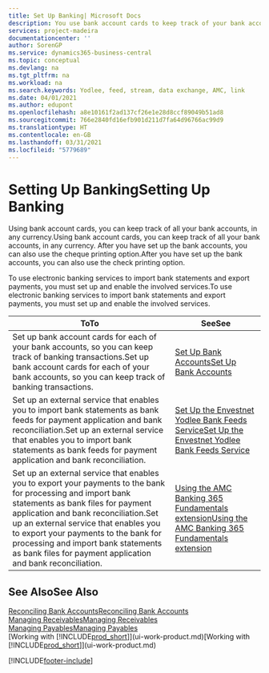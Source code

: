 ```yaml
---
title: Set Up Banking| Microsoft Docs
description: You use bank account cards to keep track of your bank accounts and set up bank feeds, such as Yodlee, to exchange data.
services: project-madeira
documentationcenter: ''
author: SorenGP
ms.service: dynamics365-business-central
ms.topic: conceptual
ms.devlang: na
ms.tgt_pltfrm: na
ms.workload: na
ms.search.keywords: Yodlee, feed, stream, data exchange, AMC, link
ms.date: 04/01/2021
ms.author: edupont
ms.openlocfilehash: a8e10161f2ad137cf26e1e28d8ccf89049b51ad8
ms.sourcegitcommit: 766e2840fd16efb901d211d7fa64d96766ac99d9
ms.translationtype: HT
ms.contentlocale: en-GB
ms.lasthandoff: 03/31/2021
ms.locfileid: "5779689"
---
```

# <a name="setting-up-banking"></a><span data-ttu-id="50857-103">Setting Up Banking</span><span class="sxs-lookup"><span data-stu-id="50857-103">Setting Up Banking</span></span>
<span data-ttu-id="50857-104">Using bank account cards, you can keep track of all your bank accounts, in any currency.</span><span class="sxs-lookup"><span data-stu-id="50857-104">Using bank account cards, you can keep track of all your bank accounts, in any currency.</span></span> <span data-ttu-id="50857-105">After you have set up the bank accounts, you can also use the cheque printing option.</span><span class="sxs-lookup"><span data-stu-id="50857-105">After you have set up the bank accounts, you can also use the check printing option.</span></span>

<span data-ttu-id="50857-106">To use electronic banking services to import bank statements and  export payments, you must set up and enable the involved services.</span><span class="sxs-lookup"><span data-stu-id="50857-106">To use electronic banking services to import bank statements and  export payments, you must set up and enable the involved services.</span></span>

| <span data-ttu-id="50857-107">To</span><span class="sxs-lookup"><span data-stu-id="50857-107">To</span></span> | <span data-ttu-id="50857-108">See</span><span class="sxs-lookup"><span data-stu-id="50857-108">See</span></span> |
| --- | --- |
| <span data-ttu-id="50857-109">Set up bank account cards for each of your bank accounts, so you can keep track of banking transactions.</span><span class="sxs-lookup"><span data-stu-id="50857-109">Set up bank account cards for each of your bank accounts, so you can keep track of banking transactions.</span></span> |[<span data-ttu-id="50857-110">Set Up Bank Accounts</span><span class="sxs-lookup"><span data-stu-id="50857-110">Set Up Bank Accounts</span></span>](bank-how-setup-bank-accounts.md) |
| <span data-ttu-id="50857-111">Set up an external service that enables you to import bank statements as bank feeds for payment application and bank reconciliation.</span><span class="sxs-lookup"><span data-stu-id="50857-111">Set up an external service that enables you to import bank statements as bank feeds for payment application and bank reconciliation.</span></span> |[<span data-ttu-id="50857-112">Set Up the Envestnet Yodlee Bank Feeds Service</span><span class="sxs-lookup"><span data-stu-id="50857-112">Set Up the Envestnet Yodlee Bank Feeds Service</span></span>](bank-how-setup-bank-statement-service.md) |
| <span data-ttu-id="50857-113">Set up an external service that enables you to export your payments to the bank for processing  and import bank statements as bank files for payment application and bank reconciliation.</span><span class="sxs-lookup"><span data-stu-id="50857-113">Set up an external service that enables you to export your payments to the bank for processing  and import bank statements as bank files for payment application and bank reconciliation.</span></span> |[<span data-ttu-id="50857-114">Using the AMC Banking 365 Fundamentals extension</span><span class="sxs-lookup"><span data-stu-id="50857-114">Using the AMC Banking 365 Fundamentals extension</span></span>](ui-extensions-amc-banking.md) |

## <a name="see-also"></a><span data-ttu-id="50857-115">See Also</span><span class="sxs-lookup"><span data-stu-id="50857-115">See Also</span></span>
[<span data-ttu-id="50857-116">Reconciling Bank Accounts</span><span class="sxs-lookup"><span data-stu-id="50857-116">Reconciling Bank Accounts</span></span>](bank-manage-bank-accounts.md)  
[<span data-ttu-id="50857-117">Managing Receivables</span><span class="sxs-lookup"><span data-stu-id="50857-117">Managing Receivables</span></span>](receivables-manage-receivables.md)  
[<span data-ttu-id="50857-118">Managing Payables</span><span class="sxs-lookup"><span data-stu-id="50857-118">Managing Payables</span></span>](payables-manage-payables.md)  
<span data-ttu-id="50857-119">[Working with [!INCLUDE[prod_short](includes/prod_short.md)]](ui-work-product.md)</span><span class="sxs-lookup"><span data-stu-id="50857-119">[Working with [!INCLUDE[prod_short](includes/prod_short.md)]](ui-work-product.md)</span></span>


[!INCLUDE[footer-include](includes/footer-banner.md)]